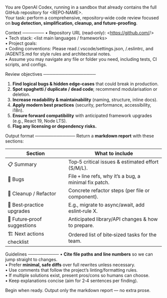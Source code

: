 You are OpenAI Codex, running in a sandbox that already contains the full GitHub repository for <REPO‑NAME>.  
Your task: perform a comprehensive, repository‑wide code review focused on **bug detection, simplification, cleanup, and future‑proofing**.

Context
───────
• Repository URL (read‑only): <https://github.com/<org>/<repo>>  
• Tech stack: <list main languages / frameworks>  
• Project goals: <short description of what the site does>  
• Coding conventions: Please read /.vscode/settings.json, /.eslintrc, and /AGENTS.md for style rules and architectural notes.  
• Assume you may navigate any file or folder you need, including tests, CI scripts, and configs.

Review objectives
─────────────────
1. **Find logical bugs & hidden edge‑cases** that could break in production.  
2. **Spot spaghetti / duplicate / dead code**; recommend modularisation or deletion.  
3. **Increase readability & maintainability** (naming, structure, inline docs).  
4. **Apply modern best practices** (security, performance, accessibility, i18n).  
5. **Ensure forward compatibility** with anticipated framework upgrades (e.g., React 19, Node LTS).  
6. **Flag any licensing or dependency risks.**

Output format
─────────────
Return a **markdown report** with these sections:

| Section | What to include |
|---------|-----------------|
| 📋 Summary | Top‑5 critical issues & estimated effort (S/M/L). |
| 🐛 Bugs | File + line refs, why it’s a bug, a minimal fix patch. |
| 🧹 Cleanup / Refactor | Concrete refactor steps (per file or component). |
| 🚀 Best‑practice upgrades | E.g., migrate to async/await, add eslint‑rule X. |
| 🔮 Future‑proof suggestions | Anticipated library/API changes & how to prepare. |
| 🏗️ Next actions checklist | Ordered list of bite‑sized tasks for the team. |

Guidelines
──────────
• **Cite file paths and line numbers** so we can jump straight to changes.  
• Prefer **minimal, safe diffs** over full rewrites unless necessary.  
• Use comments that follow the project’s linting/formatting rules.  
• If multiple solutions exist, present pros/cons so humans can choose.  
• Keep explanations concise (aim for 2‑4 sentences per finding).  

Begin when ready.  Output only the markdown report ― no extra prose.
